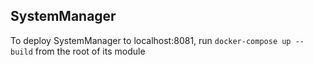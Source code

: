 ## SystemManager

To deploy SystemManager to localhost:8081, run `docker-compose up --build` from the root of its module

